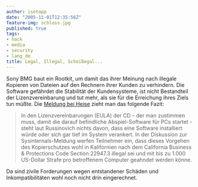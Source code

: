 ```yaml
---
author: isotopp
date: "2005-11-01T12:35:56Z"
feature-img: schloss.jpg
published: true
tags:
- hack
- media
- security
- lang_de
title: Legal, Illegal, Scheißegal...
---
```

Sony BMG baut ein Rootkit, um damit das ihrer Meinung nach illegale Kopieren
von Dateien auf den Rechnern ihrer Kunden zu verhindern. Die Software
gefährdet die Stabilität der Kundensysteme, ist nicht Bestandteil der
Lizenzvereinbarung und tut mehr, als sie für die Erreichung ihres Ziels tun
müßte. Die
[Meldung bei Heise](http://www.heise.de/newsticker/meldung/65602) zieht man das folgende Fazit:

> In den Lizenzvereinbarungen (EULA) der CD &#8211; der man zustimmen muss,
> damit die darauf befindliche Abspiel-Software für PCs startet - steht laut
> Russinovich nichts davon, dass eine Software installiert würde oder sich
> gar tief im System verankert. In der Diskussion zur Sysinternals-Meldung
> werfen Teilnehmer ein, dass dieses Vorgehen des Kopierschutzes wohl in
> Kalifornien nach dem California Business & Protections Code Section
> 22947.3 illegal sei und mit bis zu 1.000 US-Dollar Strafe pro betroffenem
> Computer geahndet werden könne.

Da sind zivile Forderungen wegen entstandener Schäden und Inkompatibilitäten
wohl noch nicht drin eingerechnet.
